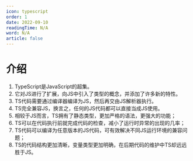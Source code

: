 ```yaml
---
icon: typescript
order: 1
date: 2022-09-10
readingTime: N/A
word: N/A
article: false
---
```


# 介绍


1. TypeScript是JavaScript的超集。
2. 它对JS进行了扩展，向JS中引入了类型的概念，并添加了许多新的特性。
3. TS代码需要通过编译器编译为JS，然后再交由JS解析器执行。
4. TS完全兼容JS，换言之，任何的JS代码都可以直接当成JS使用。
5. 相较于JS而言，TS拥有了静态类型，更加严格的语法，更强大的功能；
6. TS可以在代码执行前就完成代码的检查，减小了运行时异常的出现的几率；
7. TS代码可以编译为任意版本的JS代码，可有效解决不同JS运行环境的兼容问题；
8. TS的代码结构更加清晰，变量类型更加明确，在后期代码的维护中TS却远远胜于JS。

